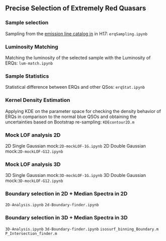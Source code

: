 ## Precise Selection of Extremely Red Quasars

### Sample selection 
Sampling from the [emission line catalog in](https://datadryad.org/stash/dataset/doi:10.6086/D1H59V) in H17: 
```erqSampling.ipynb```

### Luminosity Matching
Matching the luminosity of the selected sample with the Luminosity of ERQs:
```lum-match.ipynb```
### Sample Statistics 
Statistical difference between ERQs and other QSos:
```erqStat.ipynb```
### Kernel Density Estimation
 Applying KDE on the parameter space for checking the density 
behavior of ERQs in comparison to the normal blue QSOs and obtaining the 
uncertainties based on Bootstrap re-sampling:
```KDEcontour2D.m```
### Mock LOF analysis 2D
2D Single Gaussian mock:```2D-mockLOF-1G.ipynb```
2D Double Gaussian mock:```2D-mockLOF-G12.ipynb```

### Mock LOF analysis 3D
3D Single Gaussian mock:```3D-mockLOF-1G.ipynb```
3D Double Gaussian mock:```3D-mockLOF-G12.ipynb```

### Boundary selection in 2D + Median Spectra in 2D
```2D-Analysis.ipynb```
```2d-Boundary-finder.ipynb```

### Boundary selection in 3D + Median Spectra in 3D
```3D-Analysis.ipynb```
```3d-Boundary-finder.ipynb```
```isosurf_binning_Boundary.m```
```P_Intersection_finder.m```


